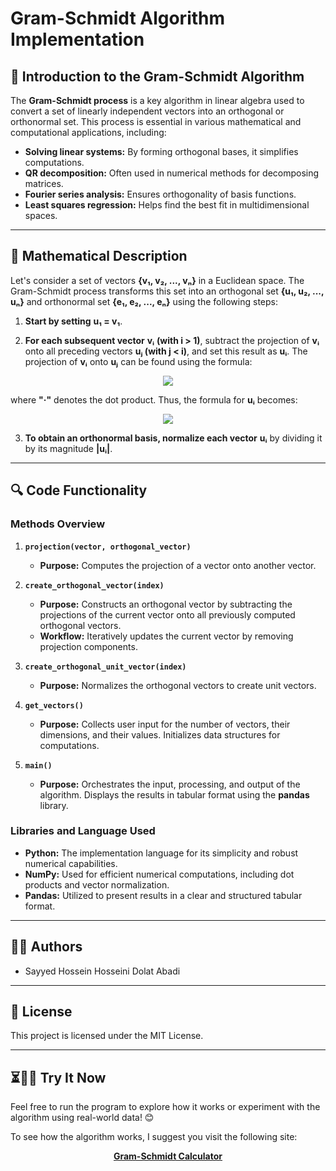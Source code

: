 # Gram-Schmidt Algorithm Implementation

## 📖 Introduction to the Gram-Schmidt Algorithm

The **Gram-Schmidt process** is a key algorithm in linear algebra used to convert a set of linearly independent vectors into an orthogonal or orthonormal set. This process is essential in various mathematical and computational applications, including:

- **Solving linear systems:** By forming orthogonal bases, it simplifies computations.
- **QR decomposition:** Often used in numerical methods for decomposing matrices.
- **Fourier series analysis:** Ensures orthogonality of basis functions.
- **Least squares regression:** Helps find the best fit in multidimensional spaces.

---

## 🧮 Mathematical Description 

Let's consider a set of vectors <b>{v₁, v₂, ..., vₙ}</b> in a Euclidean space. The Gram-Schmidt process transforms this set into an orthogonal set <b>{u₁, u₂, ..., uₙ}</b> and orthonormal set <b>{e₁, e₂, ..., eₙ}</b> using the following steps:  

1. **Start by setting** <b>u₁ = v₁</b>.  

2. **For each subsequent vector** **vᵢ** **(with i > 1)**, subtract the projection of **vᵢ** onto all preceding vectors **uⱼ (with j < i)**, and set this result as **uᵢ**. The projection of **vᵢ** onto **uⱼ** can be found using the formula:  
<p align="center">
   <img src = "https://wikimedia.org/api/rest_v1/media/math/render/svg/9ea472b7ba11e1fd1749afaaf007ef44519eb2f8"></img>  
</p>
   where <b>"·"</b> denotes the dot product. Thus, the formula for <b>uᵢ</b> becomes:  </br>

<p align="center">
   <img src = "https://wikimedia.org/api/rest_v1/media/math/render/svg/6ad89bad7c5fb0df82786c5b6938dce503af2dd0"></img>  
</p>  

3. **To obtain an orthonormal basis, normalize each vector** **uᵢ** by dividing it by its magnitude **|uᵢ|**.
---

## 🔍 Code Functionality

### Methods Overview

1. **`projection(vector, orthogonal_vector)`**
   - **Purpose:** Computes the projection of a vector onto another vector.

2. **`create_orthogonal_vector(index)`**
   - **Purpose:** Constructs an orthogonal vector by subtracting the projections of the current vector onto all previously computed orthogonal vectors.
   - **Workflow:** Iteratively updates the current vector by removing projection components.

3. **`create_orthogonal_unit_vector(index)`**
   - **Purpose:** Normalizes the orthogonal vectors to create unit vectors.

4. **`get_vectors()`**
   - **Purpose:** Collects user input for the number of vectors, their dimensions, and their values. Initializes data structures for computations.

5. **`main()`**
   - **Purpose:** Orchestrates the input, processing, and output of the algorithm. Displays the results in tabular format using the **pandas** library.

### Libraries and Language Used

- **Python:** The implementation language for its simplicity and robust numerical capabilities.
- **NumPy:** Used for efficient numerical computations, including dot products and vector normalization.
- **Pandas:** Utilized to present results in a clear and structured tabular format.

---

## 👨‍💻 Authors

- Sayyed Hossein Hosseini Dolat Abadi

---

## 📜 License

This project is licensed under the MIT License.

---

## ⏳🏋️‍♂️ Try It Now

Feel free to run the program to explore how it works or experiment with the algorithm using real-world data! 😊

To see how the algorithm works, I suggest you visit the following site:
<p align = "center">
<b><a href = "https://www.emathhelp.net/calculators/linear-algebra/gram-schmidt-calculator/" target = "_blanck">Gram-Schmidt Calculator</a></b>
</p>
